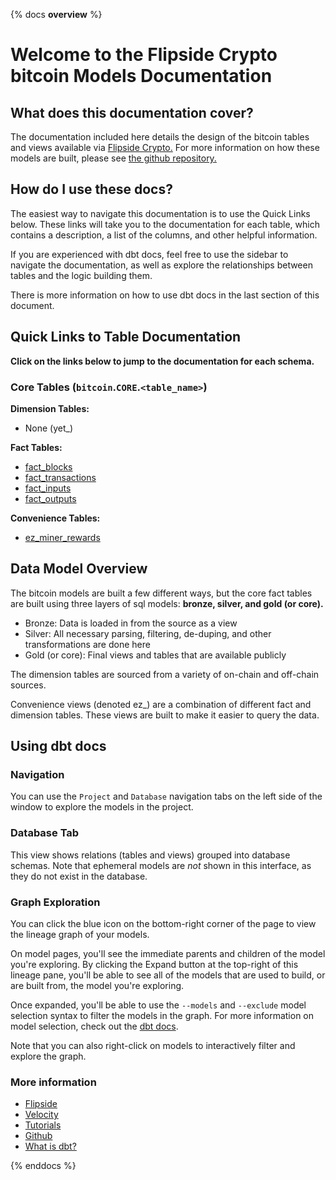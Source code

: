 {% docs __overview__ %}

# Welcome to the Flipside Crypto bitcoin Models Documentation

## **What does this documentation cover?**
The documentation included here details the design of the bitcoin
 tables and views available via [Flipside Crypto.](https://flipsidecrypto.bitcoin/) For more information on how these models are built, please see [the github repository.](https://github.com/flipsideCrypto/bitcoin-models/)

## **How do I use these docs?**
The easiest way to navigate this documentation is to use the Quick Links below. These links will take you to the documentation for each table, which contains a description, a list of the columns, and other helpful information.

If you are experienced with dbt docs, feel free to use the sidebar to navigate the documentation, as well as explore the relationships between tables and the logic building them.

There is more information on how to use dbt docs in the last section of this document.

## **Quick Links to Table Documentation**

**Click on the links below to jump to the documentation for each schema.**

### Core Tables (`bitcoin`.`CORE`.`<table_name>`)

**Dimension Tables:**
 - None (yet_)

**Fact Tables:**
- [fact_blocks](#!/model/model.bitcoin_models.core__fact_blocks)
- [fact_transactions](#!/model/model.bitcoin_models.core__fact_transactions)
- [fact_inputs](#!/model/model.bitcoin_models.core__fact_inputs)
- [fact_outputs](#!/model/model.bitcoin_models.core__fact_outputs)

**Convenience Tables:**
 - [ez_miner_rewards](#!/model/model.bitcoin_models.core__ez_miner_rewards)

## **Data Model Overview**

The bitcoin
 models are built a few different ways, but the core fact tables are built using three layers of sql models: **bronze, silver, and gold (or core).**

- Bronze: Data is loaded in from the source as a view
- Silver: All necessary parsing, filtering, de-duping, and other transformations are done here
- Gold (or core): Final views and tables that are available publicly

The dimension tables are sourced from a variety of on-chain and off-chain sources.

Convenience views (denoted ez_) are a combination of different fact and dimension tables. These views are built to make it easier to query the data.

## **Using dbt docs**
### Navigation

You can use the ```Project``` and ```Database``` navigation tabs on the left side of the window to explore the models in the project.

### Database Tab

This view shows relations (tables and views) grouped into database schemas. Note that ephemeral models are *not* shown in this interface, as they do not exist in the database.

### Graph Exploration

You can click the blue icon on the bottom-right corner of the page to view the lineage graph of your models.

On model pages, you'll see the immediate parents and children of the model you're exploring. By clicking the Expand button at the top-right of this lineage pane, you'll be able to see all of the models that are used to build, or are built from, the model you're exploring.

Once expanded, you'll be able to use the ```--models``` and ```--exclude``` model selection syntax to filter the models in the graph. For more information on model selection, check out the [dbt docs](https://docs.getdbt.com/docs/model-selection-syntax).

Note that you can also right-click on models to interactively filter and explore the graph.


### **More information**
- [Flipside](https://flipsidecrypto.bitcoin/)
- [Velocity](https://app.flipsidecrypto.com/velocity?nav=Discover)
- [Tutorials](https://docs.flipsidecrypto.com/our-data/tutorials)
- [Github](https://github.com/FlipsideCrypto/bitcoin-models)
- [What is dbt?](https://docs.getdbt.com/docs/introduction)

{% enddocs %}